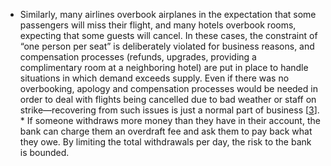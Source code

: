 *  Similarly, many airlines overbook airplanes in the expectation that some passengers will miss
their flight, and many hotels overbook rooms, expecting that some guests will cancel. In these
cases, the constraint of “one person per seat” is deliberately violated for business reasons, and
compensation processes (refunds, upgrades, providing a complimentary room at a neighboring hotel)
are put in place to handle situations in which demand exceeds supply. Even if there was no
overbooking, apology and compensation processes would be needed in order to deal with flights
being cancelled due to bad weather or staff on strike—recovering from such issues is just a normal
part of business [[3](ch12.html#Helland2009vd)]. *  If someone withdraws more money than they have in their account, the bank can charge them an
overdraft fee and ask them to pay back what they owe. By limiting the total withdrawals per day,
the risk to the bank is bounded.